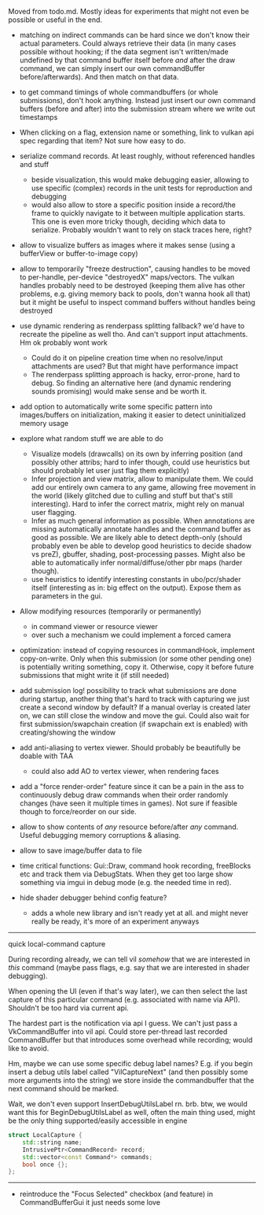 Moved from todo.md. Mostly ideas for experiments that might not even
be possible or useful in the end.

- matching on indirect commands can be hard since we don't know their
  actual parameters. Could always retrieve their data (in many cases possible
  without hooking; if the data segment isn't written/made undefined by that command buffer
  itself before *and* after the draw command, we can simply insert our own
  commandBuffer before/afterwards). And then match on that data.
- to get command timings of whole commandbuffers (or whole submissions),
  don't hook anything. Instead just insert our own command buffers
  (before and after) into the submission stream where we write out timestamps

- When clicking on a flag, extension name or something, link to vulkan api spec
  regarding that item? Not sure how easy to do.
- serialize command records. At least roughly, without referenced handles
  and stuff
  	- beside visualization, this would make debugging easier, allowing
	  to use specific (complex) records in the unit tests for reproduction
	  and debugging
	- would also allow to store a specific position inside a record/the frame
	  to quickly navigate to it between multiple application starts.
	  This one is even more tricky though, deciding which data to serialize.
	  Probably wouldn't want to rely on stack traces here, right?

- allow to visualize buffers as images where it makes sense 
  (using a bufferView or buffer-to-image copy)
- allow to temporarily "freeze destruction", causing handles to be
  moved to per-handle, per-device "destroyedX" maps/vectors.
  The vulkan handles probably need to be destroyed (keeping them alive
  has other problems, e.g. giving memory back to pools, don't wanna
  hook all that) but it might be useful to inspect command buffers without
  handles being destroyed

- use dynamic rendering as renderpass splitting fallback?
  we'd have to recreate the pipeline as well tho. And can't support
  input attachments. Hm ok probably wont work
  	- Could do it on pipeline creation time when no resolve/input
	  attachments are used? But that might have performance impact
	- The renderpass splitting approach is hacky, error-prone, hard
	  to debug. So finding an alternative here (and dynamic rendering
	  sounds promising) would make sense and be worth it.

- add option to automatically write some specific pattern into images/buffers
  on initialization, making it easier to detect uninitialized memory usage

- explore what random stuff we are able to do
	- Visualize models (drawcalls) on its own by inferring
	  position (and possibly other attribs; hard to infer though, could use heuristics
	  but should probably let user just flag them explicitly)
	- Infer projection and view matrix, allow to manipulate them.
	  We could add our entirely own camera to any game, allowing free movement
	  in the world (likely glitched due to culling and stuff but that's still interesting).
	  Hard to infer the correct matrix, might rely on manual user flagging.
	- Infer as much general information as possible. When annotations are
	  missing automatically annotate handles and the command buffer
	  as good as possible. We are likely able to detect depth-only (should probably
	  even be able to develop good heuristics to decide shadow vs preZ), gbuffer,
	  shading, post-processing passes. Might also be able to automatically infer
	  normal/diffuse/other pbr maps (harder though).
	- use heuristics to identify interesting constants in ubo/pcr/shader itself
	  (interesting as in: big effect on the output). Expose them as parameters
	  in the gui.

- Allow modifying resources (temporarily or permanently)
	- in command viewer or resource viewer
	- over such a mechanism we could implement a forced camera

- optimization: instead of copying resources in commandHook, implement
  copy-on-write. Only when this submission (or some other pending one)
  is potentially writing something, copy it. Otherwise, copy it before
  future submissions that might write it (if still needed)

- add submission log! possibility to track what submissions are done
  during startup, another thing that's hard to track with capturing
  we just create a second window by default?
  If a manual overlay is created later on, we can still close the window
  and move the gui. Could also wait for first submission/swapchain
  creation (if swapchain ext is enabled) with creating/showing the window

- add anti-aliasing to vertex viewer. Should probably be beautifully
  be doable with TAA
  	- could also add AO to vertex viewer, when rendering faces

- add a "force render-order" feature since it can be a pain in the ass
  to continuously debug draw commands when their order randomly changes
  (have seen it multiple times in games). Not sure if feasible though to
  force/reorder on our side.

- allow to show contents of *any* resource before/after *any* command.
  Useful debugging memory corruptions & aliasing.

- allow to save image/buffer data to file

- time critical functions: Gui::Draw, command hook recording, freeBlocks etc
  and track them via DebugStats. When they get too large show something
  via imgui in debug mode (e.g. the needed time in red).

- hide shader debugger behind config feature?
	- adds a whole new library and isn't ready yet at all.
	  and might never really be ready, it's more of an experiment anyways

---

quick local-command capture

During recording already, we can tell vil *somehow* that we are
interested in *this* command (maybe pass flags, e.g. say that we are 
interested in shader debugging).

When opening the UI (even if that's way later), we can then select
the last capture of this particular command (e.g. associated with
name via API).
Shouldn't be too hard via current api.

The hardest part is the notification via api I guess.
We can't just pass a VkCommandBuffer into vil api.
Could store per-thread last recorded CommandBuffer but that introduces 
some overhead while recording; would like to avoid.

Hm, maybe we can use some specific debug label names?
E.g. if you begin insert a debug utils label called "VilCaptureNext"
	(and then possibly some more arguments into the string)
we store inside the commandbuffer that the next command should be marked.

Wait, we don't even support InsertDebugUtilsLabel rn. brb.
	btw, we would want this for BeginDebugUtilsLabel as well, often
	the main thing used, might be the only thing supported/easily accessible
	in engine

```cpp
struct LocalCapture {
	std::string name;
	IntrusivePtr<CommandRecord> record;
	std::vector<const Command*> commands;
	bool once {};
};

```

---

- reintroduce the "Focus Selected" checkbox (and feature) in CommandBufferGui
  it just needs some love
